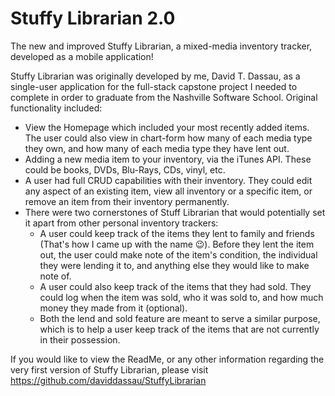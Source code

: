 # Stuffy Librarian 2.0
The new and improved Stuffy Librarian, a mixed-media inventory tracker, developed as a mobile application!

Stuffy Librarian was originally developed by me, David T. Dassau, as a single-user application for the full-stack capstone project I needed to complete in order to graduate from the Nashville Software School. Original functionality included:

- View the Homepage which included your most recently added items. The user could also view in chart-form how many of each media type they own, and how many of each media type they have lent out.
- Adding a new media item to your inventory, via the iTunes API. These could be books, DVDs, Blu-Rays, CDs, vinyl, etc.
- A user had full CRUD capabilities with their inventory. They could edit any aspect of an existing item, view all inventory or a specific item, or remove an item from their inventory permanently.
- There were two cornerstones of Stuff Librarian that would potentially set it apart from other personal inventory trackers:
  - A user could keep track of the items they lent to family and friends (That's how I came up with the name 😉). Before they lent the item out, the user could make note of the item's condition, the individual they were lending it to, and anything else they would like to make note of.
  - A user could also keep track of the items that they had sold. They could log when the item was sold, who it was sold to, and how much money they made from it (optional).
  - Both the lend and sold feature are meant to serve a similar purpose, which is to help a user keep track of the items that are not currently in their possession.

If you would like to view the ReadMe, or any other information regarding the very first version of Stuffy Librarian, please visit https://github.com/daviddassau/StuffyLibrarian

